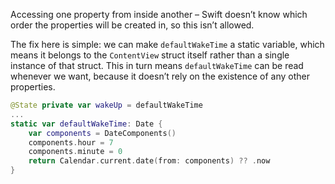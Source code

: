 Accessing one property from inside another – Swift doesn’t know which order the properties will be created in, so this isn’t allowed.

The fix here is simple: we can make `defaultWakeTime` a static variable, which means it belongs to the `ContentView` struct itself rather than a single instance of that struct. This in turn means `defaultWakeTime` can be read whenever we want, because it doesn’t rely on the existence of any other properties.

```swift
@State private var wakeUp = defaultWakeTime
...
static var defaultWakeTime: Date {
    var components = DateComponents()
    components.hour = 7
    components.minute = 0
    return Calendar.current.date(from: components) ?? .now
}
```
